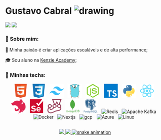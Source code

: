 # Gustavo Cabral <img src="https://camo.githubusercontent.com/fb070d9f71a64edbafed08519130d75e7e0a0a69665d50d94ad095157f702e59/68747470733a2f2f6d656469612e67697068792e636f6d2f6d656469612f6d47634e6a736657416a593541455a4e77362f67697068792e676966" alt="drawing" width="50"/>

<div>
<a href = "mailto:imgustacabral@gmail.com"><img src="https://img.shields.io/badge/Gmail-D14836?style=for-the-badge&logo=gmail&logoColor=white" target="_blank"></a>
<a href="https://www.linkedin.com/in/gustavo-sales-8467ab260" target="_blank"><img src="https://img.shields.io/badge/-LinkedIn-%230077B5?style=for-the-badge&logo=linkedin&logoColor=white" target="_blank"></a>   
</div>

### 📓 Sobre mim:
<div display="inline-block">
 <p align="left">🧟 Minha paixão é criar aplicações escaláveis e de alta performance;</p>
 <p align="left">🎓 Sou aluno na <a href="https://kenzie.com.br/">Kenzie Academy</a>;</p>
</div>

### 🚀 Minhas techs: 
<div align="center">
  <img src="https://raw.githubusercontent.com/devicons/devicon/master/icons/html5/html5-original.svg" alt="HTML5" width="45" height="45" style="margin-right: 8px"/>
  <img src="https://raw.githubusercontent.com/devicons/devicon/master/icons/css3/css3-original.svg" alt="CSS3" width="45" height="45" style="margin-right: 8px"/>
  <img src="https://raw.githubusercontent.com/devicons/devicon/master/icons/tailwindcss/tailwindcss-plain.svg" alt="Tailwind CSS" width="45" height="45" style="margin-right: 8px"/>
   <img src="https://raw.githubusercontent.com/devicons/devicon/master/icons/go/go-original.svg" alt="Go" width="45" height="45" style="margin-right: 8px"/>
  <img src="https://raw.githubusercontent.com/devicons/devicon/master/icons/nodejs/nodejs-plain.svg" alt="Node.js" width="45" height="45" style="margin-right: 8px"/>
  <img src="https://raw.githubusercontent.com/devicons/devicon/master/icons/typescript/typescript-original.svg" alt="TypeScript" width="45" height="45" style="margin-right: 8px"/>
  <img src="https://raw.githubusercontent.com/devicons/devicon/master/icons/python/python-original.svg" alt="Python" width="45" height="45" style="margin-right: 8px"/>
  <img src="https://raw.githubusercontent.com/devicons/devicon/master/icons/react/react-original.svg" alt="React" width="45" height="45" style="margin-right: 8px"/>
  <img src="https://raw.githubusercontent.com/devicons/devicon/master/icons/nestjs/nestjs-plain.svg" alt="NestJS" width="45" height="45" style="margin-right: 8px"/>
  <img src="https://raw.githubusercontent.com/devicons/devicon/master/icons/selenium/selenium-original.svg" alt="Selenium" width="45" height="45" style="margin-right: 8px"/>
  <img src="https://raw.githubusercontent.com/devicons/devicon/master/icons/jest/jest-plain.svg" alt="Jest" width="45" height="45" style="margin-right: 8px"/>
  <img src="https://raw.githubusercontent.com/devicons/devicon/master/icons/mongodb/mongodb-plain-wordmark.svg" alt="MongoDB" width="45" height="45" style="margin-right: 8px"/>
  <img src="https://raw.githubusercontent.com/devicons/devicon/master/icons/postgresql/postgresql-plain-wordmark.svg" alt="PostgreSQL" width="45" height="45" style="margin-right: 8px"/>
  <img src="https://cdn.jsdelivr.net/gh/devicons/devicon/icons/redis/redis-original.svg" alt="Redis" width="45" height="45" style="margin-right: 8px"/>
  <img src="https://cdn.jsdelivr.net/gh/devicons/devicon/icons/apachekafka/apachekafka-original-wordmark.svg" alt="Apache Kafka" width="45" height="45" style="margin-right: 8px"/>
  <img src="https://cdn.jsdelivr.net/gh/devicons/devicon/icons/docker/docker-original-wordmark.svg" alt="Docker" width="45" height="45" style="margin-right: 8px"/>
  <img src="https://cdn.jsdelivr.net/gh/devicons/devicon/icons/nextjs/nextjs-original-wordmark.svg" alt="Nextjs" width="45" height="45" style="margin-right: 8px"
 <img src="https://cdn.jsdelivr.net/gh/devicons/devicon/icons/amazonwebservices/amazonwebservices-original-wordmark.svg" alt="aws" width="45" height="45" style="margin-right: 8px" />
<img src="https://cdn.jsdelivr.net/gh/devicons/devicon/icons/googlecloud/googlecloud-original.svg" alt="gcp" width="45" height="45" style="margin-right: 10px" />
<img src="https://cdn.jsdelivr.net/gh/devicons/devicon/icons/azure/azure-original.svg" alt="Azure" width="45" height="45" style="margin-right: 8px" />
<img src="https://cdn.jsdelivr.net/gh/devicons/devicon/icons/linux/linux-original.svg" alt="Linux" width="45" height="45" style="margin-right: 8px" />


 </div>
 
 ##
<div align="center">
<a href="https://github.com/imgustacabral">
<img height="180em" src="https://github-readme-stats-brown-theta.vercel.app/api/top-langs/?username=imgustacabral&layout=compact&langs_count=7&theme=dracula"/>
<img height="180em" src="https://github-readme-stats-brown-theta.vercel.app/api?username=imgustacabral&show_icons=true&theme=dracula&include_all_commits=false&count_private=true"/>
<img src="https://github.com/imgustacabral/imgustacabral/blob/output/github-contribution-grid-snake.svg" alt="snake animation"/>
</div>
